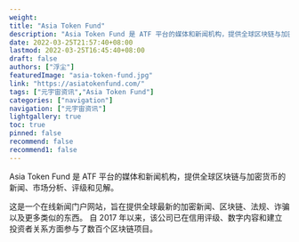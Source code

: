 ```yaml
---
weight: 
title: "Asia Token Fund"
description: "Asia Token Fund 是 ATF 平台的媒体和新闻机构，提供全球区块链与加密货币的新闻、市场分析、评级和见解"
date: 2022-03-25T21:57:40+08:00
lastmod: 2022-03-25T16:45:40+08:00
draft: false
authors: ["浮尘"]
featuredImage: "asia-token-fund.jpg"
link: "https://asiatokenfund.com/"
tags: ["元宇宙资讯","Asia Token Fund"]
categories: ["navigation"]
navigation: ["元宇宙资讯"]
lightgallery: true
toc: true
pinned: false
recommend: false
recommend1: false
---
```

Asia Token Fund 是 ATF 平台的媒体和新闻机构，提供全球区块链与加密货币的新闻、市场分析、评级和见解。

这是一个在线新闻门户网站，旨在提供全球最新的加密新闻、区块链、法规、诈骗以及更多类似的东西。
自 2017 年以来，该公司已在信用评级、数字内容和建立投资者关系方面参与了数百个区块链项目。